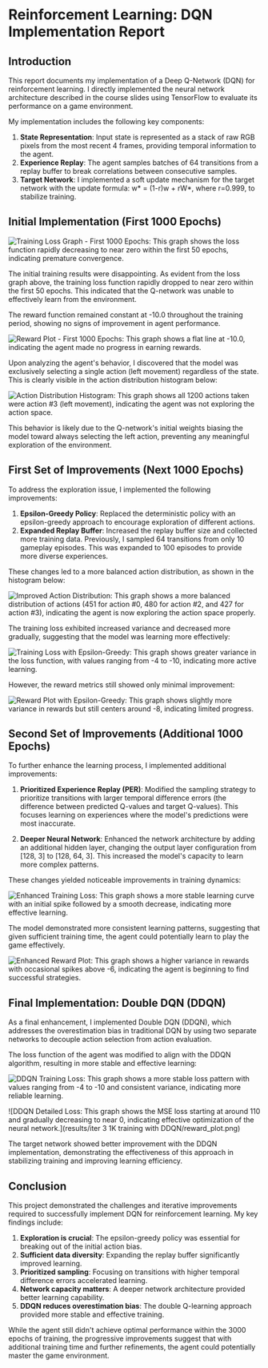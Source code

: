 # Reinforcement Learning: DQN Implementation Report

## Introduction

This report documents my implementation of a Deep Q-Network (DQN) for reinforcement learning. I directly implemented the neural network architecture described in the course slides using TensorFlow to evaluate its performance on a game environment.

My implementation includes the following key components:

1. **State Representation**: Input state is represented as a stack of raw RGB pixels from the most recent 4 frames, providing temporal information to the agent.
2. **Experience Replay**: The agent samples batches of 64 transitions from a replay buffer to break correlations between consecutive samples.
3. **Target Network**: I implemented a soft update mechanism for the target network with the update formula: w* = (1-r)w + rW*, where r=0.999, to stabilize training.

## Initial Implementation (First 1000 Epochs)

![Training Loss Graph - First 1000 Epochs: This graph shows the loss function rapidly decreasing to near zero within the first 50 epochs, indicating premature convergence.](results/iter%200%20naive%201K%20training/loss_plot.png)

The initial training results were disappointing. As evident from the loss graph above, the training loss function rapidly dropped to near zero within the first 50 epochs. This indicated that the Q-network was unable to effectively learn from the environment.

The reward function remained constant at -10.0 throughout the training period, showing no signs of improvement in agent performance.

![Reward Plot - First 1000 Epochs: This graph shows a flat line at -10.0, indicating the agent made no progress in earning rewards.](results/iter%200%20naive%201K%20training/reward_plot.png)

Upon analyzing the agent's behavior, I discovered that the model was exclusively selecting a single action (left movement) regardless of the state. This is clearly visible in the action distribution histogram below:

![Action Distribution Histogram: This graph shows all 1200 actions taken were action #3 (left movement), indicating the agent was not exploring the action space.](results/iter%200%20naive%201K%20training/indicates%20only%20action%20%203%20is%20taken.png)

This behavior is likely due to the Q-network's initial weights biasing the model toward always selecting the left action, preventing any meaningful exploration of the environment.


## First Set of Improvements (Next 1000 Epochs)

To address the exploration issue, I implemented the following improvements:

1. **Epsilon-Greedy Policy**: Replaced the deterministic policy with an epsilon-greedy approach to encourage exploration of different actions.
2. **Expanded Replay Buffer**: Increased the replay buffer size and collected more training data. Previously, I sampled 64 transitions from only 10 gameplay episodes. This was expanded to 100 episodes to provide more diverse experiences.

These changes led to a more balanced action distribution, as shown in the histogram below:

![Improved Action Distribution: This graph shows a more balanced distribution of actions (451 for action #0, 480 for action #2, and 427 for action #3), indicating the agent is now exploring the action space properly.](results/iter%200%20naive%201K%20training/well%20distributed%20actions.png)

The training loss exhibited increased variance and decreased more gradually, suggesting that the model was learning more effectively:

![Training Loss with Epsilon-Greedy: This graph shows greater variance in the loss function, with values ranging from -4 to -10, indicating more active learning.](results/iter%202%201K%20training%20with%20deeper%20neural%20network/loss_plot.png)

However, the reward metrics still showed only minimal improvement:

![Reward Plot with Epsilon-Greedy: This graph shows slightly more variance in rewards but still centers around -8, indicating limited progress.](results/iter%203%201K%20training%20with%20DDQN/reward_plot.png)


## Second Set of Improvements (Additional 1000 Epochs)

To further enhance the learning process, I implemented additional improvements:

1. **Prioritized Experience Replay (PER)**: Modified the sampling strategy to prioritize transitions with larger temporal difference errors (the difference between predicted Q-values and target Q-values). This focuses learning on experiences where the model's predictions were most inaccurate.

2. **Deeper Neural Network**: Enhanced the network architecture by adding an additional hidden layer, changing the output layer configuration from [128, 3] to [128, 64, 3]. This increased the model's capacity to learn more complex patterns.

These changes yielded noticeable improvements in training dynamics:

![Enhanced Training Loss: This graph shows a more stable learning curve with an initial spike followed by a smooth decrease, indicating more effective learning.](results/iter%201%20improved%201K%20training/loss_plot.png)

The model demonstrated more consistent learning patterns, suggesting that given sufficient training time, the agent could potentially learn to play the game effectively.

![Enhanced Reward Plot: This graph shows a higher variance in rewards with occasional spikes above -6, indicating the agent is beginning to find successful strategies.](results/iter%202%201K%20training%20with%20deeper%20neural%20network/reward_plot.png)


## Final Implementation: Double DQN (DDQN)

As a final enhancement, I implemented Double DQN (DDQN), which addresses the overestimation bias in traditional DQN by using two separate networks to decouple action selection from action evaluation.

The loss function of the agent was modified to align with the DDQN algorithm, resulting in more stable and effective learning:

![DDQN Training Loss: This graph shows a more stable loss pattern with values ranging from -4 to -10 and consistent variance, indicating more reliable learning.](results/iter%203%201K%20training%20with%20DDQN/loss_plot.png)

![DDQN Detailed Loss: This graph shows the MSE loss starting at around 110 and gradually decreasing to near 0, indicating effective optimization of the neural network.](results/iter 3 1K training with DDQN/reward_plot.png)

The target network showed better improvement with the DDQN implementation, demonstrating the effectiveness of this approach in stabilizing training and improving learning efficiency.

## Conclusion

This project demonstrated the challenges and iterative improvements required to successfully implement DQN for reinforcement learning. My key findings include:

1. **Exploration is crucial**: The epsilon-greedy policy was essential for breaking out of the initial action bias.
2. **Sufficient data diversity**: Expanding the replay buffer significantly improved learning.
3. **Prioritized sampling**: Focusing on transitions with higher temporal difference errors accelerated learning.
4. **Network capacity matters**: A deeper network architecture provided better learning capability.
5. **DDQN reduces overestimation bias**: The double Q-learning approach provided more stable and effective training.

While the agent still didn't achieve optimal performance within the 3000 epochs of training, the progressive improvements suggest that with additional training time and further refinements, the agent could potentially master the game environment.
